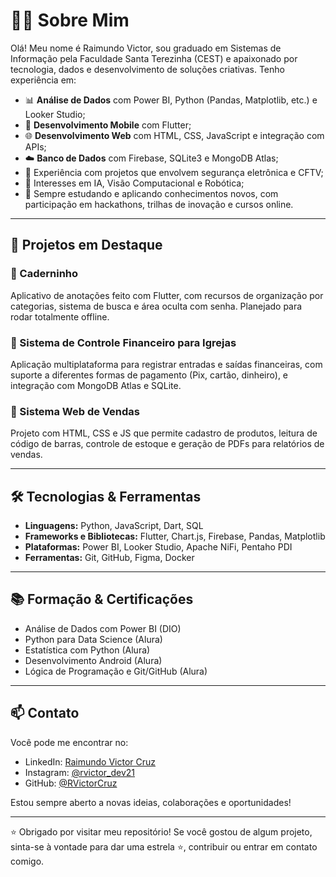 
# 👨‍💻 Sobre Mim

Olá! Meu nome é Raimundo Victor, sou graduado em Sistemas de Informação pela Faculdade Santa Terezinha (CEST) e apaixonado por tecnologia, dados e desenvolvimento de soluções criativas. Tenho experiência em:

- 📊 **Análise de Dados** com Power BI, Python (Pandas, Matplotlib, etc.) e Looker Studio;
- 📱 **Desenvolvimento Mobile** com Flutter;
- 🌐 **Desenvolvimento Web** com HTML, CSS, JavaScript e integração com APIs;
- ☁️ **Banco de Dados** com Firebase, SQLite3 e MongoDB Atlas;
- 🔐 Experiência com projetos que envolvem segurança eletrônica e CFTV;
- 🧠 Interesses em IA, Visão Computacional e Robótica;
- 🧪 Sempre estudando e aplicando conhecimentos novos, com participação em hackathons, trilhas de inovação e cursos online.

---

## 🚀 Projetos em Destaque

### 📔 Caderninho
Aplicativo de anotações feito com Flutter, com recursos de organização por categorias, sistema de busca e área oculta com senha. Planejado para rodar totalmente offline.

### 💒 Sistema de Controle Financeiro para Igrejas
Aplicação multiplataforma para registrar entradas e saídas financeiras, com suporte a diferentes formas de pagamento (Pix, cartão, dinheiro), e integração com MongoDB Atlas e SQLite.

### 🛒 Sistema Web de Vendas
Projeto com HTML, CSS e JS que permite cadastro de produtos, leitura de código de barras, controle de estoque e geração de PDFs para relatórios de vendas.

---

## 🛠️ Tecnologias & Ferramentas

- **Linguagens:** Python, JavaScript, Dart, SQL
- **Frameworks e Bibliotecas:** Flutter, Chart.js, Firebase, Pandas, Matplotlib
- **Plataformas:** Power BI, Looker Studio, Apache NiFi, Pentaho PDI
- **Ferramentas:** Git, GitHub, Figma, Docker

---

## 📚 Formação & Certificações

- Análise de Dados com Power BI (DIO)
- Python para Data Science (Alura)
- Estatística com Python (Alura)
- Desenvolvimento Android (Alura)
- Lógica de Programação e Git/GitHub (Alura)

---

## 📫 Contato

Você pode me encontrar no:

- LinkedIn: [Raimundo Victor Cruz](https://www.linkedin.com/in/raimundo-victor-cruz-563897256/)
- Instagram: [@rvictor_dev21](https://www.instagram.com/rvictor_dev21/)
- GitHub: [@RVictorCruz](https://github.com/RVictorCruz)

Estou sempre aberto a novas ideias, colaborações e oportunidades!

---

⭐ Obrigado por visitar meu repositório! Se você gostou de algum projeto, sinta-se à vontade para dar uma estrela ⭐, contribuir ou entrar em contato comigo.


